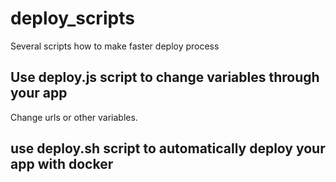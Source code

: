 # deploy_scripts
Several scripts how to make faster deploy process

## Use deploy.js script to change variables through your app
Change urls or other variables.

## use deploy.sh script to automatically deploy your app with docker
